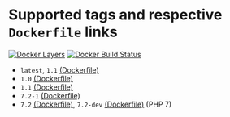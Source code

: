 # Supported tags and respective `Dockerfile` links
[![Docker Layers](https://images.microbadger.com/badges/image/ardeveloppement/php.svg)][microbadger]
[![Docker Build Status](https://img.shields.io/docker/build/ardeveloppement/php.svg)][dockerstore]

* `latest`, `1.1` [(Dockerfile)](https://github.com/ArDeveloppement/docker-images/blob/master/php/1.1/Dockerfile)
* `1.0` [(Dockerfile)](https://github.com/ArDeveloppement/docker-images/blob/master/php/1.0/Dockerfile)
* `1.1` [(Dockerfile)](https://github.com/ArDeveloppement/docker-images/blob/master/php/1.1/Dockerfile)
* `7.2-1` [(Dockerfile)](https://github.com/ArDeveloppement/docker-images/blob/master/php/7.2-1/Dockerfile)
* `7.2` [(Dockerfile)](https://github.com/ArDeveloppement/docker-images/blob/master/php/7.2/Dockerfile), `7.2-dev` [(Dockerfile)](https://github.com/ArDeveloppement/docker-images/blob/master/php/7.2/dev/Dockerfile) (PHP 7)


[microbadger]: https://microbadger.com/images/ardeveloppement/php
[dockerstore]: https://store.docker.com/community/images/ardeveloppement/php